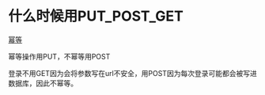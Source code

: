 # 什么时候用PUT_POST_GET

[幂等](../../小知识积累/幂等.md)

幂等操作用PUT，不幂等用POST

登录不用GET因为会将参数写在url不安全，用POST因为每次登录可能都会被写进数据库，因此不幂等。